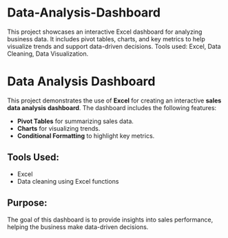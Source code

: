 # Data-Analysis-Dashboard
This project showcases an interactive Excel dashboard for analyzing business data. It includes pivot tables, charts, and key metrics to help visualize trends and support data-driven decisions. Tools used: Excel, Data Cleaning, Data Visualization.

# Data Analysis Dashboard

This project demonstrates the use of **Excel** for creating an interactive **sales data analysis dashboard**. The dashboard includes the following features:
- **Pivot Tables** for summarizing sales data.
- **Charts** for visualizing trends.
- **Conditional Formatting** to highlight key metrics.

## Tools Used:
- Excel
- Data cleaning using Excel functions

## Purpose:
The goal of this dashboard is to provide insights into sales performance, helping the business make data-driven decisions.

